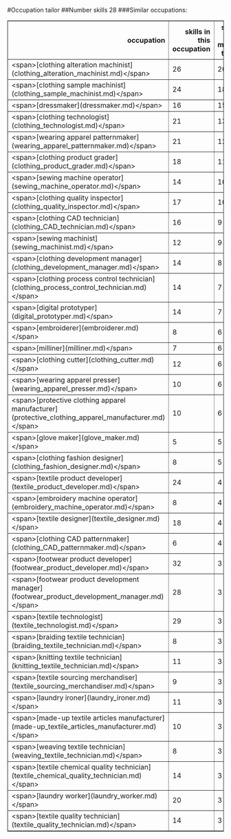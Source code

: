 #Occupation tailor
##Number skills 28
###Similar occupations:
<table border="1" class="dataframe">
  <thead>
    <tr style="text-align: right;">
      <th>occupation</th>
      <th>skills in this occupation</th>
      <th>skills that match tailor</th>
      <th>percentage match with tailor</th>
      <th>skills not in tailor</th>
    </tr>
  </thead>
  <tbody>
    <tr>
      <td>&lt;span&gt;[clothing alteration machinist](clothing_alteration_machinist.md)&lt;/span&gt;</td>
      <td>26</td>
      <td>20</td>
      <td>0.714286</td>
      <td>6</td>
    </tr>
    <tr>
      <td>&lt;span&gt;[clothing sample machinist](clothing_sample_machinist.md)&lt;/span&gt;</td>
      <td>24</td>
      <td>18</td>
      <td>0.642857</td>
      <td>6</td>
    </tr>
    <tr>
      <td>&lt;span&gt;[dressmaker](dressmaker.md)&lt;/span&gt;</td>
      <td>16</td>
      <td>15</td>
      <td>0.535714</td>
      <td>1</td>
    </tr>
    <tr>
      <td>&lt;span&gt;[clothing technologist](clothing_technologist.md)&lt;/span&gt;</td>
      <td>21</td>
      <td>13</td>
      <td>0.464286</td>
      <td>8</td>
    </tr>
    <tr>
      <td>&lt;span&gt;[wearing apparel patternmaker](wearing_apparel_patternmaker.md)&lt;/span&gt;</td>
      <td>21</td>
      <td>12</td>
      <td>0.428571</td>
      <td>9</td>
    </tr>
    <tr>
      <td>&lt;span&gt;[clothing product grader](clothing_product_grader.md)&lt;/span&gt;</td>
      <td>18</td>
      <td>11</td>
      <td>0.392857</td>
      <td>7</td>
    </tr>
    <tr>
      <td>&lt;span&gt;[sewing machine operator](sewing_machine_operator.md)&lt;/span&gt;</td>
      <td>14</td>
      <td>10</td>
      <td>0.357143</td>
      <td>4</td>
    </tr>
    <tr>
      <td>&lt;span&gt;[clothing quality inspector](clothing_quality_inspector.md)&lt;/span&gt;</td>
      <td>17</td>
      <td>10</td>
      <td>0.357143</td>
      <td>7</td>
    </tr>
    <tr>
      <td>&lt;span&gt;[clothing CAD technician](clothing_CAD_technician.md)&lt;/span&gt;</td>
      <td>16</td>
      <td>9</td>
      <td>0.321429</td>
      <td>7</td>
    </tr>
    <tr>
      <td>&lt;span&gt;[sewing machinist](sewing_machinist.md)&lt;/span&gt;</td>
      <td>12</td>
      <td>9</td>
      <td>0.321429</td>
      <td>3</td>
    </tr>
    <tr>
      <td>&lt;span&gt;[clothing development manager](clothing_development_manager.md)&lt;/span&gt;</td>
      <td>14</td>
      <td>8</td>
      <td>0.285714</td>
      <td>6</td>
    </tr>
    <tr>
      <td>&lt;span&gt;[clothing process control technician](clothing_process_control_technician.md)&lt;/span&gt;</td>
      <td>14</td>
      <td>7</td>
      <td>0.250000</td>
      <td>7</td>
    </tr>
    <tr>
      <td>&lt;span&gt;[digital prototyper](digital_prototyper.md)&lt;/span&gt;</td>
      <td>14</td>
      <td>7</td>
      <td>0.250000</td>
      <td>7</td>
    </tr>
    <tr>
      <td>&lt;span&gt;[embroiderer](embroiderer.md)&lt;/span&gt;</td>
      <td>8</td>
      <td>6</td>
      <td>0.214286</td>
      <td>2</td>
    </tr>
    <tr>
      <td>&lt;span&gt;[milliner](milliner.md)&lt;/span&gt;</td>
      <td>7</td>
      <td>6</td>
      <td>0.214286</td>
      <td>1</td>
    </tr>
    <tr>
      <td>&lt;span&gt;[clothing cutter](clothing_cutter.md)&lt;/span&gt;</td>
      <td>12</td>
      <td>6</td>
      <td>0.214286</td>
      <td>6</td>
    </tr>
    <tr>
      <td>&lt;span&gt;[wearing apparel presser](wearing_apparel_presser.md)&lt;/span&gt;</td>
      <td>10</td>
      <td>6</td>
      <td>0.214286</td>
      <td>4</td>
    </tr>
    <tr>
      <td>&lt;span&gt;[protective clothing apparel manufacturer](protective_clothing_apparel_manufacturer.md)&lt;/span&gt;</td>
      <td>10</td>
      <td>6</td>
      <td>0.214286</td>
      <td>4</td>
    </tr>
    <tr>
      <td>&lt;span&gt;[glove maker](glove_maker.md)&lt;/span&gt;</td>
      <td>5</td>
      <td>5</td>
      <td>0.178571</td>
      <td>0</td>
    </tr>
    <tr>
      <td>&lt;span&gt;[clothing fashion designer](clothing_fashion_designer.md)&lt;/span&gt;</td>
      <td>8</td>
      <td>5</td>
      <td>0.178571</td>
      <td>3</td>
    </tr>
    <tr>
      <td>&lt;span&gt;[textile product developer](textile_product_developer.md)&lt;/span&gt;</td>
      <td>24</td>
      <td>4</td>
      <td>0.142857</td>
      <td>20</td>
    </tr>
    <tr>
      <td>&lt;span&gt;[embroidery machine operator](embroidery_machine_operator.md)&lt;/span&gt;</td>
      <td>8</td>
      <td>4</td>
      <td>0.142857</td>
      <td>4</td>
    </tr>
    <tr>
      <td>&lt;span&gt;[textile designer](textile_designer.md)&lt;/span&gt;</td>
      <td>18</td>
      <td>4</td>
      <td>0.142857</td>
      <td>14</td>
    </tr>
    <tr>
      <td>&lt;span&gt;[clothing CAD patternmaker](clothing_CAD_patternmaker.md)&lt;/span&gt;</td>
      <td>6</td>
      <td>4</td>
      <td>0.142857</td>
      <td>2</td>
    </tr>
    <tr>
      <td>&lt;span&gt;[footwear product developer](footwear_product_developer.md)&lt;/span&gt;</td>
      <td>32</td>
      <td>3</td>
      <td>0.107143</td>
      <td>29</td>
    </tr>
    <tr>
      <td>&lt;span&gt;[footwear product development manager](footwear_product_development_manager.md)&lt;/span&gt;</td>
      <td>28</td>
      <td>3</td>
      <td>0.107143</td>
      <td>25</td>
    </tr>
    <tr>
      <td>&lt;span&gt;[textile technologist](textile_technologist.md)&lt;/span&gt;</td>
      <td>29</td>
      <td>3</td>
      <td>0.107143</td>
      <td>26</td>
    </tr>
    <tr>
      <td>&lt;span&gt;[braiding textile technician](braiding_textile_technician.md)&lt;/span&gt;</td>
      <td>8</td>
      <td>3</td>
      <td>0.107143</td>
      <td>5</td>
    </tr>
    <tr>
      <td>&lt;span&gt;[knitting textile technician](knitting_textile_technician.md)&lt;/span&gt;</td>
      <td>11</td>
      <td>3</td>
      <td>0.107143</td>
      <td>8</td>
    </tr>
    <tr>
      <td>&lt;span&gt;[textile sourcing merchandiser](textile_sourcing_merchandiser.md)&lt;/span&gt;</td>
      <td>9</td>
      <td>3</td>
      <td>0.107143</td>
      <td>6</td>
    </tr>
    <tr>
      <td>&lt;span&gt;[laundry ironer](laundry_ironer.md)&lt;/span&gt;</td>
      <td>11</td>
      <td>3</td>
      <td>0.107143</td>
      <td>8</td>
    </tr>
    <tr>
      <td>&lt;span&gt;[made-up textile articles manufacturer](made-up_textile_articles_manufacturer.md)&lt;/span&gt;</td>
      <td>10</td>
      <td>3</td>
      <td>0.107143</td>
      <td>7</td>
    </tr>
    <tr>
      <td>&lt;span&gt;[weaving textile technician](weaving_textile_technician.md)&lt;/span&gt;</td>
      <td>8</td>
      <td>3</td>
      <td>0.107143</td>
      <td>5</td>
    </tr>
    <tr>
      <td>&lt;span&gt;[textile chemical quality technician](textile_chemical_quality_technician.md)&lt;/span&gt;</td>
      <td>14</td>
      <td>3</td>
      <td>0.107143</td>
      <td>11</td>
    </tr>
    <tr>
      <td>&lt;span&gt;[laundry worker](laundry_worker.md)&lt;/span&gt;</td>
      <td>20</td>
      <td>3</td>
      <td>0.107143</td>
      <td>17</td>
    </tr>
    <tr>
      <td>&lt;span&gt;[textile quality technician](textile_quality_technician.md)&lt;/span&gt;</td>
      <td>14</td>
      <td>3</td>
      <td>0.107143</td>
      <td>11</td>
    </tr>
  </tbody>
</table>
